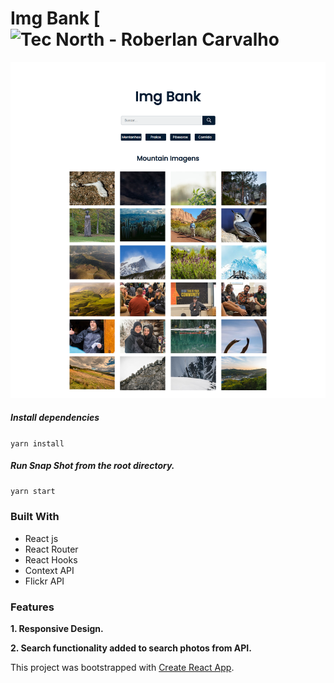# Img Bank [![Tec North -  Roberlan Carvalho](https://tecnorth.com.br/)

![](/img-bank.png)

##### Install dependencies

`yarn install`

##### Run Snap Shot from the root directory.

`yarn start`

### Built With

- React js
- React Router
- React Hooks
- Context API
- Flickr API

### Features

**1. Responsive Design.**

**2. Search functionality added to search photos from API.**

This project was bootstrapped with [Create React App](https://github.com/facebook/create-react-app).
